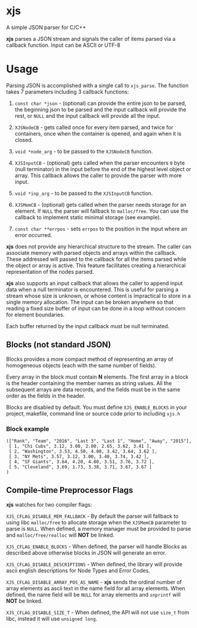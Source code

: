 # xjs
A simple JSON parser for C/C++

**xjs** parses a JSON stream and signals the caller of items parsed via
a callback function. 
Input can be ASCII or UTF-8

# Usage

Parsing JSON is accomplished with a single call to `xjs_parse`. The function
takes 7 parameters including 3 callback functions:

1. `const char *json` - (optional) can provide the entire json to be parsed,
the beginning json to be parsed and the input callback will provide the rest, 
or `NULL` and the input callback will provide all the input. 

2. `XJSNodeCB` - gets called once for every item parsed, and twice for
containers, once when the container is opened, and again when it is closed. 

3. `void *node_arg` - to be passed to the `XJSNodeCB` function.

4. `XJSInputCB` - (optional) gets called when the parser encounters `0` byte
(null terminator) in the input before the end of the highest level
object or array. This callback allows the caller to provide the parser
with more input. 

5. `void *inp_arg` - to be passed to the `XJSInputCB` function.

6. `XJSMemCB` - (optional) gets called when the parser needs storage for an
element. If `NULL` the parser will fallback to `malloc/free`. You can
use the callback to implement static minimal storage (see example).

7. `const char **errpos` - sets `errpos` to the position in the input where
an error occurred.

**xjs** does not provide any hierarchical structure to the stream.
The caller can associate memory with parsed objects and arrays within
the callback. These addressed will passed to the callback for all the
items parsed while the object or array is active. This feature facilitates
creating a hierarchical representation of the nodes parsed.

**xjs** also supports an input callback that allows the caller to append input
data when a null terminator is encountered. This is useful for parsing a
stream whose size is unknown, or whose content is impractical to store in a
single memory allocation. The input can be broken anywhere so that reading
a fixed size buffer of input can be done in a loop without concern for
element boundaries.

Each buffer returned by the input callback must be null terminated. 

## Blocks (not standard JSON)

Blocks provides a more compact method of representing an array
of homogeneous objects (each with the same number of fields). 

Every array in the block must contain **N** elements. The first array
in a block is the header containing the member names as string values. 
All the subsequent arrays are data records, and the fields must be
in the same order as the fields in the header.

Blocks are disabled by default. You must define `XJS_ENABLE_BLOCKS`
in your project, makefile, command line or source code prior to 
including `xjs.h`

### Block example

```
(["Rank", "Team", "2016", "Last 3", "Last 1", "Home", "Away", "2015"], 
 [ 1, "Chi Cubs", 3.12, 3.00, 2.00, 2.65, 3.62, 3.41 ], 
 [ 2, "Washington", 3.53, 4.50, 4.00, 3.42, 3.64, 3.62 ], 
 [ 3, "NY Mets", 3.57, 3.12, 3.00, 3.40, 3.74, 3.42 ], 
 [ 4, "SF Giants", 3.64, 4.20, 4.00, 3.51, 3.76, 3.72 ], 
 [ 5, "Cleveland", 3.69, 1.73, 3.38, 3.71, 3.67, 3.67 ] 
)
```

## Compile-time Preprocessor Flags

**xjs** watches for two compiler flags:

`XJS_CFLAG_DISABLE_MEM_FALLBACK` - By default the parser will fallback
to using libc `malloc/free` to allocate storage when the `XJSMemCB`
parameter to parse is `NULL`. When defined, a memory manager must be
provided to parse and `malloc/free/realloc` will **NOT** be linked.

`XJS_CFLAG_ENABLE_BLOCKS` - When defined, the parser will handle Blocks as 
described above otherwise blocks in JSON will generate an error.

`XJS_CFLAG_DISABLE_DESCRIPTIONS` - When defined, the library will provide
ascii english descriptions for Node Types and Error Codes.

`XJS_CFLAG_DISABLE_ARRAY_POS_AS_NAME` - **xjs** sends the ordinal number
of array elements as ascii text in the name field for all array elements.
When defined, the name field will be ```NULL``` for array elements and 
`snprintf` will **NOT** be linked.

`XJS_CFLAG_DISABLE_SIZE_T` - When defined, the API will not use `size_t`
from libc, instead it will use `unsigned long`.

